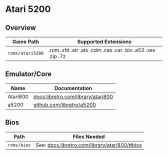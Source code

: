 # Atari 5200

## Overview

| Game Path | Supported Extensions |
| --- | --- |
| `roms/atari5200` | .rom .xfd .atr .atx .cdm .cas .car .bin .a52 .xex .zip .7z |

## Emulator/Core

| Name | Documentation |
| --- | --- |
| Atari800 | [docs.libretro.com/library/atari800](https://docs.libretro.com/library/atari800/) |
| a5200 | [github.com/libretro/a5200](https://github.com/libretro/a5200) |

## Bios

| Path | Files Needed |
| --- | --- |
| `roms/bios` | See: [docs.libretro.com/library/atari800/#bios](https://docs.libretro.com/library/atari800/#bios) |